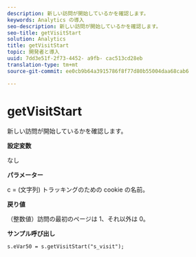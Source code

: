 ```yaml
---
description: 新しい訪問が開始しているかを確認します。
keywords: Analytics の導入
seo-description: 新しい訪問が開始しているかを確認します。
seo-title: getVisitStart
solution: Analytics
title: getVisitStart
topic: 開発者と導入
uuid: 7dd3e51f-2f73-4452- a9fb- cac513cd28eb
translation-type: tm+mt
source-git-commit: ee0cb9b64a3915786f8f77d80b55004daa68cab6

---
```



# getVisitStart

新しい訪問が開始しているかを確認します。

**設定変数**

なし

**パラメーター**

c = (文字列) トラッキングのための cookie の名前。

**戻り値**

（整数値）訪問の最初のページは 1、それ以外は 0。

**サンプル呼び出し**

```
s.eVar50 = s.getVisitStart("s_visit");
```

